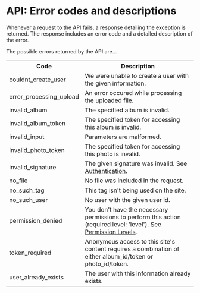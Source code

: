 # API: Error codes and descriptions

Whenever a request to the API fails, a response detailing the exception is returned. The response includes an error code and a detailed description of the error. 

The possible errors returned by the API are...

<table class="pretty">
  <tr><th>Code</th><th>Description</th></tr>
  <tr><td>couldnt_create_user</td><td>We were unable to create a user with the given information.</td></tr>
  <tr><td>error_processing_upload</td><td>An error occured while processing the uploaded file.</td></tr>
  <tr><td>invalid_album</td><td>The specified album is invalid.</td></tr>
  <tr><td>invalid_album_token</td><td>The specified token for accessing this album is invalid.</td></tr>
  <tr><td>invalid_input</td><td>Parameters are malformed.</td></tr>
  <tr><td>invalid_photo_token</td><td>The specified token for accessing this photo is invalid.</td></tr>
  <tr><td>invalid_signature</td><td>The given signature was invalid. See <a href="index#authentication">Authentication</a>.</td></tr>
  <tr><td>no_file</td><td>No file was included in the request.</td></tr>
  <tr><td>no_such_tag</td><td>This tag isn't being used on the site.</td></tr>
  <tr><td>no_such_user</td><td>No user with the given user id.</td></tr>
  <tr><td>permission_denied</td><td>You don't have the necessary permissions to perform this action (required level: 'level'). See <a href="index#permission-levels">Permission Levels</a>.</td></tr>
  <tr><td>token_required</td><td>Anonymous access to this site's content requires a combination of either album_id/token or photo_id/token.</td></tr>
  <tr><td>user_already_exists</td><td>The user with this information already exists.  
</table>
